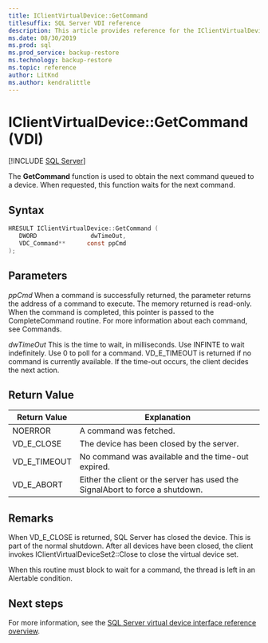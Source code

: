 ```yaml
---
title: IClientVirtualDevice::GetCommand
titlesuffix: SQL Server VDI reference
description: This article provides reference for the IClientVirtualDevice::GetCommand command.
ms.date: 08/30/2019
ms.prod: sql
ms.prod_service: backup-restore
ms.technology: backup-restore
ms.topic: reference
author: LitKnd
ms.author: kendralittle
---
```


# IClientVirtualDevice::GetCommand (VDI)

[!INCLUDE [SQL Server](../../../includes/applies-to-version/sqlserver.md)]

The **GetCommand** function is used to obtain the next command queued to a device. When requested, this function waits for the next command.

## Syntax

```c
HRESULT IClientVirtualDevice::GetCommand (
   DWORD               dwTimeOut,
   VDC_Command**      const ppCmd
);
```

## Parameters

*ppCmd*
   When a command is successfully returned, the parameter returns the address of a command to execute. The memory returned is read-only. When the command is completed, this pointer is passed to the CompleteCommand routine. For more information about each command, see Commands.

*dwTimeOut*
   This is the time to wait, in milliseconds. Use INFINTE to wait indefinitely. Use 0 to poll for a command. VD_E_TIMEOUT is returned if no command is currently available. If the time-out occurs, the client decides the next action.

## Return Value

|Return Value | Explanation |
|---|---|
| NOERROR | A command was fetched. |
| VD_E_CLOSE | The device has been closed by the server. |
| VD_E_TIMEOUT | No command was available and the time-out expired. |
| VD_E_ABORT | Either the client or the server has used the SignalAbort to force a shutdown. |

## Remarks

When VD_E_CLOSE is returned, SQL Server has closed the device. This is part of the normal shutdown. After all devices have been closed, the client invokes IClientVirtualDeviceSet2::Close to close the virtual device set.

When this routine must block to wait for a command, the thread is left in an Alertable condition.

## Next steps

For more information, see the [SQL Server virtual device interface reference overview](reference-virtual-device-interface.md).